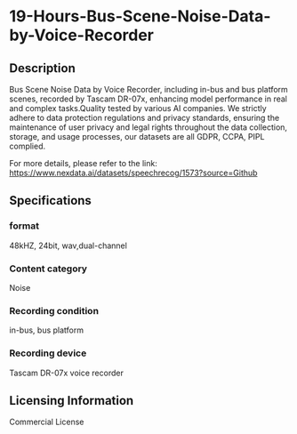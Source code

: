 # 19-Hours-Bus-Scene-Noise-Data-by-Voice-Recorder

## Description
Bus Scene Noise Data by Voice Recorder, including in-bus and bus platform scenes, recorded by Tascam DR-07x, enhancing model performance in real and complex tasks.Quality tested by various AI companies. We strictly adhere to data protection regulations and privacy standards, ensuring the maintenance of user privacy and legal rights throughout the data collection, storage, and usage processes, our datasets are all GDPR, CCPA, PIPL complied.

For more details, please refer to the link: https://www.nexdata.ai/datasets/speechrecog/1573?source=Github

## Specifications
### format
48kHZ, 24bit, wav,dual-channel
### Content category
Noise
### Recording condition
in-bus, bus platform
### Recording device
Tascam DR-07x voice recorder

## Licensing Information
Commercial License






















